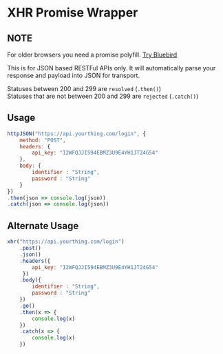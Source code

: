 # XHR Promise Wrapper


NOTE
--
For older browsers you need a promise polyfill. [Try Bluebird](http://bluebirdjs.com/docs/getting-started.html)

This is for JSON based RESTFul APIs only. It will automatically parse your response and payload into JSON for transport.

Statuses between 200 and 299 are `resolved` (`.then()`)<br>Statuses that are not between 200 and 299 are `rejected` (`.catch()`)

Usage
--
```js
httpJSON("https://api.yourthing.com/login", {
    method: "POST",
    headers: {
        api_key: "I2WFQJJI594EBMZ3U9E4YH1JT24G54"
    },
    body: {
        identifier : "String",
        password : "String" 
    }
})
.then(json => console.log(json))
.catch(json => console.log(json))
```

Alternate Usage
--
```js
xhr("https://api.yourthing.com/login")
    .post()
    .json()
    .headers({
        api_key: "I2WFQJJI594EBMZ3U9E4YH1JT24G54"
     })
    .body({
        identifier : "String",
        password : "String"
    })
    .go()
    .then(x => {
        console.log(x)
    })
    .catch(x => {
        console.log(x)
    })
```

